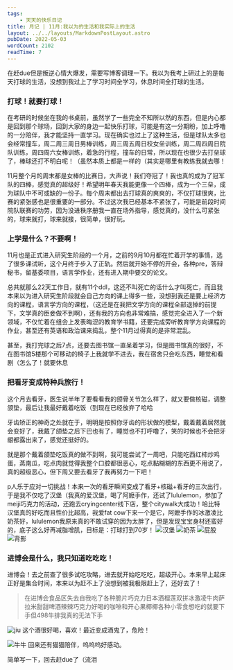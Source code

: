 ```yaml
---
tags:
    - 天天的快乐日记
title: 月记 | 11月:我以为的生活和我实际上的生活
layout: ../../layouts/MarkdownPostLayout.astro
pubDate: 2022-05-03
wordCount: 2102
readTime: 7
---
```

在赶due但是叛逆心情大爆发，需要写博客调理一下。我以为我考上研过上的是每天打球的生活，没想到我过上了学习时间全学习，休息时间全打球的生活。

### 打球！就要打球！

在考研的时候坐在我的书桌前，虽然学了一些完全不知所以然的东西，但是内心都是回到那个球场，回到大家的身边一起快乐打球，可能是有这一分期盼，加上呼噜的一分陪伴，我才能坚持一直学习。现在确实也过上了这种生活，但是球队太多也会经常撞车，周二周三周日男棒训练，周三周五周日校女垒训练，周二周四周日院队训练，周四周六女棒训练，着急的行程，撞车的日常，所以现在也很少去打垒球了，棒球还打不明白呢！（虽然本质上都是一样的（其实是哪里有教练我就去哪！

11月整个月的周末都是女棒的比赛日，大声说！我们夺冠了！我也真的成为了冠军队的四棒，感觉真的超级好！希望明年春天我能更像一个四棒，成为一个三垒，成为球队中不可或缺的一份子。每个周末都出去打球真的爽爽的，不仅打球很爽，比赛的紧张感也是很重要的一部分。不过这次我已经基本不紧张了，可能是前段时间院队联赛的功劳，因为没进秩序册我一直在场外指导，感觉真的，没什么可紧张的，球来就打，球来就接，很简单，很好玩。

### 上学是什么？不要啊！

11月也是正式进入研究生阶段的一个月，之前的9月10月都在忙着开学的事情，选了很多课试听，这个月终于步入了正轨。然后就开始不停的开会，各种pre，答辩秘书，留基委项目，语言学作业，还有进入期中要交的论文。

总共就那么22天工作日，就有11个ddl，这还不叫死亡的话什么才叫死亡，而且我本来以为进入研究生阶段就会自己方向的课上得多一些，没想到我还是要上经济方向的课程，语言学方向的课程，（这还是在我把文学方向的课程全部退掉的前提下，文学真的臣妾做不到啊），还有我的方向也非常难搞，感觉完全进入了一个新领域，不仅忙着在组会上发表晦涩的教育学书籍，还要完成旁听教育学方向课程的作业，甚至还有英语和政治课来捣乱，整个11月过得真的是非常混乱。

甚至，我打完球之后7点，还要去图书馆一直呆着学习，但是图书馆真的很好，不在图书馆5楼那个可移动的椅子上我就学不进去，我在宿舍只会吃东西，睡觉和看剧（怎么了！就要休息

### 把看牙变成特种兵旅行！

这个月去看牙，医生说半年了要看看我的颌骨关节怎么样了，就又要做核磁，调整颌垫，最后让我最好戴着吃饭（到现在已经放弃了哈哈

牙齿矫正的神奇之处就在于，明明是按照你牙齿的形状做的模型，戴着戴着居然就会变好了，我戴了颌垫之后下巴也有了，睡觉也不打呼噜了，笑的时候也不会把牙龈都露出来了，感觉还挺好的。

就是那个戴着颌垫吃饭真的做不到啊，我可能尝试了一周吧，只能吃西红柿炒鸡蛋，蒸南瓜，吃点肉就觉得我整个口腔都很恶心，吃点黏糊糊的东西更不用说了，真的超级恶心，但下周又要去看牙了我再努力一下吧！

p人乐于应对一切挑战！本来一次的看牙瞬间变成了看牙+核磁+看牙的三次出行，于是我不仅吃了汉堡（我真的爱汉堡，喝了阿嬷手作，还试了lululemon，参加了meiji巧克力的活动，还跑去cryingcenter线下店，整个citywalk大成功！哈比特汉堡真的好吃而且性价比超高，我爱fat cow下来一个是它，阿嬷手作的冰激凌比奶茶好，lululemon我原来真的不敢试穿的因为太胖了，但是发现宝宝身材还蛮好的，底子这么好再减脂增肌，目标是：打球打到70岁！
![汉堡](/img/e9d1a588-ade8-406f-9204-e0ca2cf6b371.jpg)
![奶茶](/img/cfcf7ad1-a8a9-43fb-b3f8-aab5d3e9c5e9.jpg)
![屁股](/img/b77d5774-fa2e-4679-8122-13331ccba429.jpg)
![背影](/img/5f8d3e44-3dc0-4bc8-a14e-cc7c8c3dc3ac.jpg)

### 进博会是什么，我只知道吃吃吃！

进博会！去之前查了很多试吃攻略，进去就开始吃吃吃，超级开心。本来早上起床正好是集合时间，本来以为赶不上了没想到被我极限赶上了，还好去了！

>  在进博会食品区失去自我吃了各种脆片巧克力日本酒榴莲双拼冰激凌牛肉萨拉米甜甜啤酒辣辣巧克力好喝的咖啡和开心果椰椰各种小零食想吃的就要下手但498牛排我真的无法下手

![jiu](/img/bfb01436-9e55-491a-ae31-36a81d62f934.jpg)
这个酒很好喝，喜欢！最近变成酒鬼了，危险！

![牛牛](/img/92582122-12c4-4d9d-8457-1acc5512fe49.jpg)
回来还有猫猫陪伴，呜呜呜好感动。

简单写一下，回去赶due了（流泪